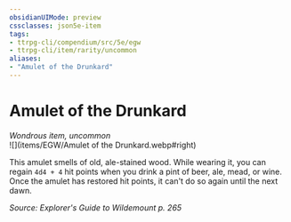 ```yaml
---
obsidianUIMode: preview
cssclasses: json5e-item
tags:
- ttrpg-cli/compendium/src/5e/egw
- ttrpg-cli/item/rarity/uncommon
aliases: 
- "Amulet of the Drunkard"
---
```

# Amulet of the Drunkard
*Wondrous item, uncommon*  
![](items/EGW/Amulet of the Drunkard.webp#right)  


This amulet smells of old, ale-stained wood. While wearing it, you can regain `4d4 + 4` hit points when you drink a pint of beer, ale, mead, or wine. Once the amulet has restored hit points, it can't do so again until the next dawn.

*Source: Explorer's Guide to Wildemount p. 265*
